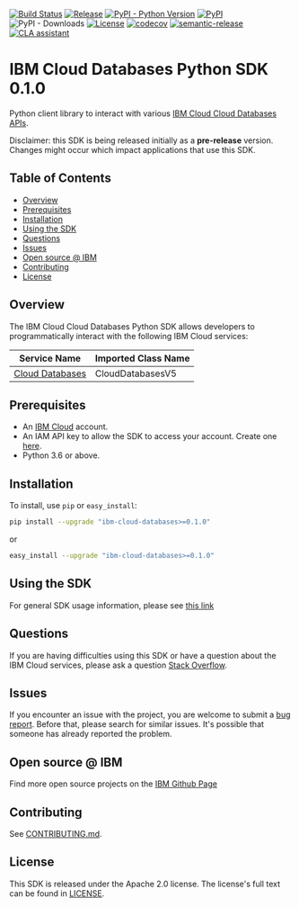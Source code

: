 [![Build Status](https://travis-ci.com/IBM/cloud-databases-python-sdk.svg?branch=main)](https://travis-ci.com/IBM/cloud-databases-python-sdk)
[![Release](https://img.shields.io/github/v/release/IBM/cloud-databases-python-sdk)](https://github.com/IBM/cloud-databases-python-sdk/releases/latest)
[![PyPI - Python Version](https://img.shields.io/pypi/pyversions/ibm-cloud-databases)](https://pypi.org/project/ibm-cloud-databases/)
[![PyPI](https://img.shields.io/pypi/v/ibm-cloud-databases)](https://pypi.org/project/ibm-cloud-databases/)
![PyPI - Downloads](https://img.shields.io/pypi/dm/ibm-cloud-databases)
[![License](https://img.shields.io/badge/License-Apache%202.0-blue.svg)](https://opensource.org/licenses/Apache-2.0)
[![codecov](https://codecov.io/gh/IBM/cloud-databases-python-sdk/branch/main/graph/badge.svg)](https://codecov.io/gh/IBM/cloud-databases-python-sdk)
[![semantic-release](https://img.shields.io/badge/%20%20%F0%9F%93%A6%F0%9F%9A%80-semantic--release-e10079.svg)](https://github.com/semantic-release/semantic-release)
[![CLA assistant](https://cla-assistant.io/readme/badge/ibm/cloud-databases-python-sdk)](https://cla-assistant.io/ibm/cloud-databases-python-sdk)


# IBM Cloud Databases Python SDK 0.1.0

Python client library to interact with various [IBM Cloud Cloud Databases APIs](https://cloud.ibm.com/apidocs?category=cloud-databases).

Disclaimer: this SDK is being released initially as a **pre-release** version.
Changes might occur which impact applications that use this SDK.

## Table of Contents

<!--
  The TOC below is generated using the `markdown-toc` node package.

      https://github.com/jonschlinkert/markdown-toc

  You should regenerate the TOC after making changes to this file.

      npx markdown-toc -i README.md
  -->

<!-- toc -->

- [Overview](#overview)
- [Prerequisites](#prerequisites)
- [Installation](#installation)
- [Using the SDK](#using-the-sdk)
- [Questions](#questions)
- [Issues](#issues)
- [Open source @ IBM](#open-source--ibm)
- [Contributing](#contributing)
- [License](#license)

<!-- tocstop -->

## Overview

The IBM Cloud Cloud Databases Python SDK allows developers to programmatically interact with the following
IBM Cloud services:

Service Name | Imported Class Name
--- | ---
[Cloud Databases](https://cloud.ibm.com/apidocs/cloud-databases-api/cloud-databases-api-v5) | CloudDatabasesV5

## Prerequisites

[ibm-cloud-onboarding]: https://cloud.ibm.com/registration

* An [IBM Cloud][ibm-cloud-onboarding] account.
* An IAM API key to allow the SDK to access your account. Create one [here](https://cloud.ibm.com/iam/apikeys).
* Python 3.6 or above.

## Installation

To install, use `pip` or `easy_install`:

```bash
pip install --upgrade "ibm-cloud-databases>=0.1.0"
```

or

```bash
easy_install --upgrade "ibm-cloud-databases>=0.1.0"
```

## Using the SDK
For general SDK usage information, please see [this link](https://github.com/IBM/ibm-cloud-sdk-common/blob/main/README.md)

## Questions

If you are having difficulties using this SDK or have a question about the IBM Cloud services,
please ask a question
[Stack Overflow](http://stackoverflow.com/questions/ask?tags=ibm-cloud).

## Issues
If you encounter an issue with the project, you are welcome to submit a
[bug report](https://github.com/IBM/cloud-databases-python-sdk/issues).
Before that, please search for similar issues. It's possible that someone has already reported the problem.

## Open source @ IBM
Find more open source projects on the [IBM Github Page](http://ibm.github.io/)

## Contributing
See [CONTRIBUTING.md](https://github.com/IBM/cloud-databases-python-sdk/blob/main/CONTRIBUTING.md).

## License

This SDK is released under the Apache 2.0 license.
The license's full text can be found in [LICENSE](https://github.com/IBM/cloud-databases-python-sdk/blob/main/LICENSE).
